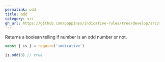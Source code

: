 ```yaml
---
permalink: odd
title: odd
category: src
gh_url: https://github.com/poppinss/indicative-rules/tree/develop/src/raw/odd.ts
---
```


Returns a boolean telling if number is an odd number or not.
 
```js
const { is } = require('indicative')
 
is.odd(3) // true
```